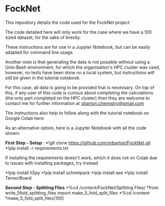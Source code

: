 # FockNet

This repository details the code used for the FockNet project

The code detailed here will only work for the case where we have a 100 sized dataset, for the sake of brevity.

These instructions are for use in a Jupyter Notebook, but can be easily adapted for command line usage.

Another note is that generating the data is not possible without using a Unix-Bash environment, for which the organisation's HPC cluster was used, however, no tests have been done on a local system, but instructions will still be given in the tutorial notebook.

For this case, all data is going to be provided that is necessary. On top of this, if any user of this code is curious about completing the calculations (the only part completed on the HPC cluster) then they are welcome to contact me for further information at obarton.chemistry@gmail.com

The instructions also help to follow along with the tutorial notebook on Google Colab here:

As an alternative option, here is a Jupyter Notebook with all the code shown:

**First Step - Setup** :
*!git clone https://github.com/orbarton/FockNet.git
*!pip install -r requirements.txt

If installing the requirements doesn't work, which it does not on Colab due to issues with installing packages, try instead

*!pip install h5py
*!pip install schnetpack
*!pip install ase
*!pip install TensorBoard

**Second Step - Splitting Files**
*%cd /content/FockNet/Splitting Files/
*from write_5fold_splitting_files import make_5_fold_split_files
*%cd /content
*make_5_fold_split_files(100)


